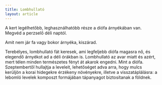 ```yaml
---
title: Lombhullató
layout: article
---
```


A kert legélhetőbb, leghasználhatóbb része a diófa árnyékában van. Megvéd a perzselő déli naptól.   

Amit nem jár fa vagy bokor árnyéka, kiszárad.

Terebélyes, lombhullató fát keresek, ami legfeljebb diófa magasra nő, és elegendő árnyékot ad a déli órákban is.
Lombhullató az avar miatt és azért, mert télen minden természetes fényt át akarok engedni.
Mint a diófa. 
Szeptembertől hullajtja a leveleit, lehetőséget adva arra, hogy mulcs kerüljön a korai hidegekre érzékeny növényekre, illetve a visszatáplálásra: a lebomló levelek komposzt formájában tápanyagot biztosítanak a földnek.
